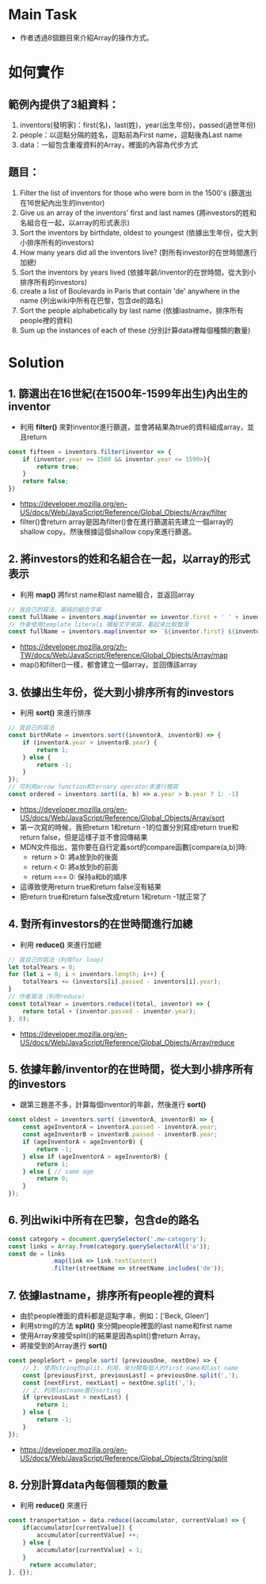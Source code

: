# Main Task
* 作者透過8個題目來介紹Array的操作方式。

# 如何實作
## 範例內提供了3組資料：
1. inventors(發明家)：first(名)，last(姓)，year(出生年份)，passed(過世年份)
2. people：以逗點分隔的姓名，逗點前為First name，逗點後為Last name
3. data：一組包含重複資料的Array，裡面的內容為代步方式

## 題目：
1. Filter the list of inventors for those who were born in the 1500's (篩選出在16世紀內出生的inventor)
2. Give us an array of the inventors' first and last names (將investors的姓和名組合在一起，以array的形式表示)
3. Sort the inventors by birthdate, oldest to youngest (依據出生年份，從大到小排序所有的investors)
4. How many years did all the inventors live? (對所有investor的在世時間進行加總)
5. Sort the inventors by years lived (依據年齡/inventor的在世時間，從大到小排序所有的investors)
6. create a list of Boulevards in Paris that contain 'de' anywhere in the name (列出wiki中所有在巴黎，包含de的路名)
7. Sort the people alphabetically by last name (依據lastname，排序所有people裡的資料)
8. Sum up the instances of each of these (分別計算data裡每個種類的數量)

# Solution
## 1. 篩選出在16世紀(在1500年-1599年出生)內出生的inventor
* 利用 **filter()** 來對inventor進行篩選，並會將結果為true的資料組成array，並且return
```javascript
const fifteen = inventors.filter(inventor => {
    if (inventor.year >= 1500 && inventor.year <= 1599>){
        return true;
    } 
    return false;
})
```
* https://developer.mozilla.org/en-US/docs/Web/JavaScript/Reference/Global_Objects/Array/filter
* filter()會return array是因為filter()會在進行篩選前先建立一個array的shallow copy。然後根據這個shallow copy來進行篩選。

## 2. 將investors的姓和名組合在一起，以array的形式表示
* 利用 **map()** 將first name和last name組合，並返回array
```javascript
// 我自己的寫法，單純的組合字串
const fullName = inventors.map(inventor => inventor.first + ' ' + inventor.last); 
// 作者使用template literals 模板文字來寫，看起來比較整潔
const fullName = inventors.map(inventor => `${inventor.first} ${inventor.last}`); 
```
* https://developer.mozilla.org/zh-TW/docs/Web/JavaScript/Reference/Global_Objects/Array/map
* map()和filter()一樣，都會建立一個array，並回傳該array

## 3. 依據出生年份，從大到小排序所有的investors
* 利用 **sort()** 來進行排序
```javascript
// 我自己的寫法
const birthRate = inventors.sort((inventorA, inventorB) => {
    if (inventorA.year > inventorB.year) {
        return 1;
    } else {
        return -1;
    }
});
// 可利用arrow function和ternary operator來進行簡寫
const ordered = inventors.sort((a, b) => a.year > b.year ? 1: -1)
```
* https://developer.mozilla.org/en-US/docs/Web/JavaScript/Reference/Global_Objects/Array/sort
* 第一次寫的時候，我把return 1和return -1的位置分別寫成return true和return false，但是這樣子並不會回傳結果
* MDN文件指出，當你要在自行定義sort的compare函數[compare(a,b)]時:
  * return > 0: 將a放到b的後面
  * return < 0: 將a放到b的前面
  * return === 0: 保持a和b的順序
* 這導致使用return true和return false沒有結果
* 把return true和return false改成return 1和return -1就正常了

## 4. 對所有investors的在世時間進行加總
* 利用 **reduce()** 來進行加總
```javascript
// 我自己的寫法（利用for loop)
let totalYears = 0;
for (let i = 0; i < inventors.length; i++) {
    totalYears += (investors[i].passed - inventors[i].year);
}
// 作者寫法（利用reduce）
const totalYear = inventors.reduce((total, inventor) => {
    return total + (inventor.passed - inventor.year);
}, 0);
```
* https://developer.mozilla.org/en-US/docs/Web/JavaScript/Reference/Global_Objects/Array/reduce

## 5. 依據年齡/inventor的在世時間，從大到小排序所有的investors
* 跟第三題差不多，計算每個inventor的年齡，然後進行 **sort()**
```javascript
const oldest = inventors.sort( (inventorA, inventorB) => {
    const ageInventorA = inventorA.passed - inventorA.year;
    const ageInventorB = inventorB.passed - inventorB.year;
    if (ageInventorA < ageInventorB) {
        return -1;
    } else if (ageInventorA > ageInventorB) {
        return 1;
    } else { // same age
        return 0;
    }
});
```

## 6. 列出wiki中所有在巴黎，包含de的路名
```javascript
const category = document.querySelector('.mw-category');
const links = Array.from(category.querySelectorAll('a'));
const de = links
            .map(link => link.textContent)
            .filter(streetName => streetName.includes('de'));
```

## 7. 依據lastname，排序所有people裡的資料
* 由於people裡面的資料都是逗點字串，例如：['Beck, Gleen'] 
* 利用string的方法 **split()** 來分開people裡面的last name和first name
* 使用Array來接受split()的結果是因為split()會return Array。
* 將接受到的Array進行 **sort()**
```javascript
const peopleSort = people.sort( (previousOne, nextOne) => {
    // 1. 使用string的split，利用，來分開每個人的first name和last name
    const [previousFirst, previousLast] = previousOne.split(',');
    const [nextFirst, nextLast] = nextOne.split(',');
    // 2. 利用lastname進行sorting
    if (previousLast > nextLast) {
        return 1;
    } else {
        return -1;
    }
});
```
* https://developer.mozilla.org/en-US/docs/Web/JavaScript/Reference/Global_Objects/String/split

## 8. 分別計算data內每個種類的數量
* 利用 **reduce()** 來進行
```javascript
const transportation = data.reduce((accumulator, currentValue) => {
    if(accumulator[currentValue]) {
        accumulator[currentValue] ++;
    } else {
        accumulator[currentValue] = 1;
    }
      return accumulator;
}, {});
```